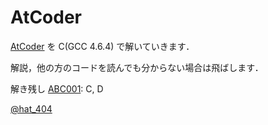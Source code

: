 AtCoder
=
[AtCoder][2] を C(GCC 4.6.4) で解いていきます．

解説，他の方のコードを読んでも分からない場合は飛ばします．

解き残し
[ABC001][3]: C, D


[@hat_404][1]

[1]: https://twitter.com/hat_404 "@hat_404"
[2]: http://atcoder.jp/ "AtCoder"
[3]: http://abc001.contest.atcoder.jp/ "AtCoder Beginner Contest #001"
